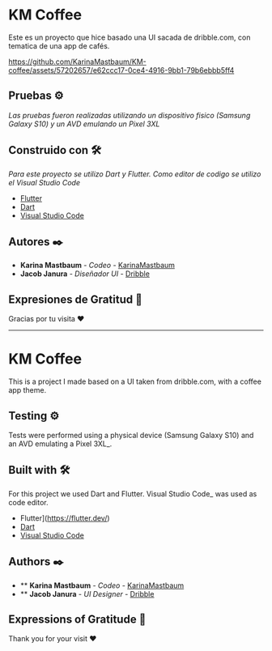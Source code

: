 # KM Coffee

Este es un proyecto que hice basado una UI sacada de dribble.com, con tematica de una app de cafés.



https://github.com/KarinaMastbaum/KM-coffee/assets/57202657/e62ccc17-0ce4-4916-9bb1-79b6ebbb5ff4




## Pruebas ⚙️

_Las pruebas fueron realizadas utilizando un dispositivo fisico (Samsung Galaxy S10) y un AVD emulando un Pixel 3XL_

## Construido con 🛠️

_Para este proyecto se utilizo Dart y Flutter. Como editor de codigo se utilizo el Visual Studio Code_

* [Flutter](https://flutter.dev/)
* [Dart](https://dart.dev/)
* [Visual Studio Code](https://code.visualstudio.com/)

## Autores ✒️

* **Karina Mastbaum** - *Codeo* - [KarinaMastbaum](https://github.com/KarinaMastbaum)
* **Jacob Janura** - *Diseñador UI* - [Dribble](https://dribbble.com/shots/14166097-Coffee-App)

## Expresiones de Gratitud 🎁



Gracias por tu visita ❤️

---

# KM Coffee

This is a project I made based on a UI taken from dribble.com, with a coffee app theme.


## Testing ⚙️

Tests were performed using a physical device (Samsung Galaxy S10) and an AVD emulating a Pixel 3XL_.

## Built with 🛠️

For this project we used Dart and Flutter. Visual Studio Code_ was used as code editor.

* Flutter](https://flutter.dev/)
* [Dart](https://dart.dev/)
* [Visual Studio Code](https://code.visualstudio.com/)

## Authors ✒️

* ** **Karina Mastbaum** - *Codeo* - [KarinaMastbaum](https://github.com/KarinaMastbaum)
* ** **Jacob Janura** - *UI Designer* - [Dribble](https://dribbble.com/shots/14166097-Coffee-App)

## Expressions of Gratitude 🎁



Thank you for your visit ❤️
